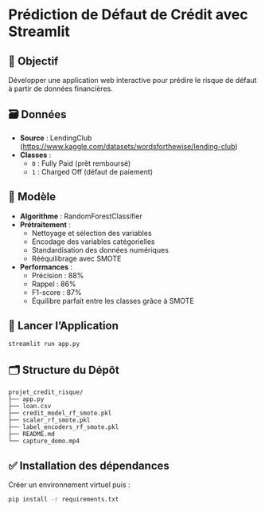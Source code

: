#  Prédiction de Défaut de Crédit avec Streamlit

## 🎯 Objectif
Développer une application web interactive pour prédire le risque de défaut à partir de données financières.

## 🗃 Données
- **Source** : LendingClub (https://www.kaggle.com/datasets/wordsforthewise/lending-club)
- **Classes** : 
  - `0` : Fully Paid (prêt remboursé)
  - `1` : Charged Off (défaut de paiement)

## 🧠 Modèle
- **Algorithme** : RandomForestClassifier
- **Prétraitement** :
  - Nettoyage et sélection des variables
  - Encodage des variables catégorielles
  - Standardisation des données numériques
  - Rééquilibrage avec SMOTE
- **Performances** :
  - Précision : 88%
  - Rappel : 86%
  - F1-score : 87%
  - Équilibre parfait entre les classes grâce à SMOTE


## 🚀 Lancer l’Application
```bash
streamlit run app.py
```

## 🗂 Structure du Dépôt
```
projet_credit_risque/
├── app.py
├── loan.csv
├── credit_model_rf_smote.pkl
├── scaler_rf_smote.pkl
├── label_encoders_rf_smote.pkl
├── README.md
└── capture_demo.mp4
```

## ✅ Installation des dépendances
Créer un environnement virtuel puis :
```bash
pip install -r requirements.txt
```